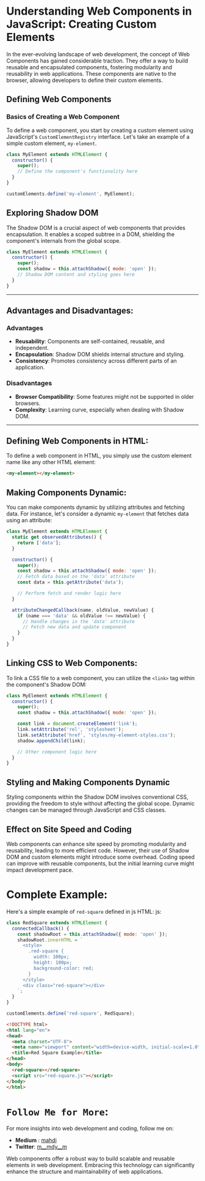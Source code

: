 # Understanding Web Components in JavaScript: Creating Custom Elements
In the ever-evolving landscape of web development, the concept of Web Components has gained considerable traction. They offer a way to build reusable and encapsulated components, fostering modularity and reusability in web applications. These components are native to the browser, allowing developers to define their custom elements.

## Defining Web Components

### Basics of Creating a Web Component
To define a web component, you start by creating a custom element using JavaScript's `CustomElementRegistry` interface. Let's take an example of a simple custom element, `my-element`.

```javascript
class MyElement extends HTMLElement {
  constructor() {
    super();
    // Define the component's functionality here
  }
}

customElements.define('my-element', MyElement);

```
## Exploring Shadow DOM
The Shadow DOM is a crucial aspect of web components that provides encapsulation. It enables a scoped subtree in a DOM, shielding the component's internals from the global scope.
``` js
class MyElement extends HTMLElement {
  constructor() {
    super();
    const shadow = this.attachShadow({ mode: 'open' });
    // Shadow DOM content and styling goes here
  }
}
```
---
## Advantages and Disadvantages:
### **Advantages**

- **Reusability**: Components are self-contained, reusable, and independent.
- **Encapsulation**: Shadow DOM shields internal structure and styling.
- **Consistency**: Promotes consistency across different parts of an application.
### **Disadvantages**
- **Browser Compatibility**: Some features might not be supported in older browsers.
- **Complexity**: Learning curve, especially when dealing with Shadow DOM.
---
## Defining Web Components in HTML:
To define a web component in HTML, you simply use the custom element name like any other HTML element:
```html
<my-element></my-element>
```

## Making Components Dynamic:
You can make components dynamic by utilizing attributes and fetching data. For instance, let's consider a dynamic `my-element` that fetches data using an attribute:
```js
class MyElement extends HTMLElement {
  static get observedAttributes() {
    return ['data'];
  }

  constructor() {
    super();
    const shadow = this.attachShadow({ mode: 'open' });
    // Fetch data based on the 'data' attribute
    const data = this.getAttribute('data');

    // Perform fetch and render logic here
  }

  attributeChangedCallback(name, oldValue, newValue) {
    if (name === 'data' && oldValue !== newValue) {
      // Handle changes in the 'data' attribute
      // Fetch new data and update component
    }
  }
}

```

## Linking CSS to Web Components:
To link a CSS file to a web component, you can utilize the `<link>` tag within the component's Shadow DOM:
```js
class MyElement extends HTMLElement {
  constructor() {
    super();
    const shadow = this.attachShadow({ mode: 'open' });

    const link = document.createElement('link');
    link.setAttribute('rel', 'stylesheet');
    link.setAttribute('href', 'styles/my-element-styles.css');
    shadow.appendChild(link);

    // Other component logic here
  }
}
```
## Styling and Making Components Dynamic
Styling components within the Shadow DOM involves conventional CSS, providing the freedom to style without affecting the global scope. Dynamic changes can be managed through JavaScript and CSS classes.

## Effect on Site Speed and Coding
Web components can enhance site speed by promoting modularity and reusability, leading to more efficient code. However, their use of Shadow DOM and custom elements might introduce some overhead. Coding speed can improve with reusable components, but the initial learning curve might impact development pace.
# Complete Example: 
Here's a simple example of `red-square` defined in js HTML:
js: 
```js
class RedSquare extends HTMLElement {
  connectedCallback() {
    const shadowRoot = this.attachShadow({ mode: 'open' });
    shadowRoot.innerHTML = `
      <style>
        .red-square {
          width: 100px;
          height: 100px;
          background-color: red;
        }
      </style>
      <div class="red-square"></div>
    `;
  }
}

customElements.define('red-square', RedSquare);
```
```html
<!DOCTYPE html>
<html lang="en">
<head>
  <meta charset="UTF-8">
  <meta name="viewport" content="width=device-width, initial-scale=1.0">
  <title>Red Square Example</title>
</head>
<body>
  <red-square></red-square>
  <script src="red-square.js"></script>
</body>
</html>
```

# `Follow Me for More`:
For more insights into web development and coding, follow me on:
- **Medium** : [mahdi](https://medium.com/@mahdimamashli1383)
- **Twitter**: [m__mdy__m](https://twitter.com/m__mdy__m)

Web components offer a robust way to build scalable and reusable elements in web development. Embracing this technology can significantly enhance the structure and maintainability of web applications.
